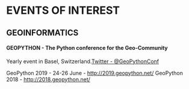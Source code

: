 # EVENTS OF INTEREST
## GEOINFORMATICS
#### GEOPYTHON - The Python conference for the Geo-Community
Yearly event in Basel, Switzerland.[Twitter - @GeoPythonConf](https://twitter.com/GeoPythonConf)

GeoPython 2019 - 24-26 June - http://2019.geopython.net/
GeoPython 2018 - http://2018.geopython.net/



